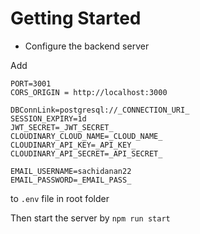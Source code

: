 # Getting Started
- Configure the backend server

Add 
```
PORT=3001
CORS_ORIGIN = http://localhost:3000

DBConnLink=postgresql://_CONNECTION_URI_
SESSION_EXPIRY=1d
JWT_SECRET=_JWT_SECRET_
CLOUDINARY_CLOUD_NAME=_CLOUD_NAME_
CLOUDINARY_API_KEY=_API_KEY_
CLOUDINARY_API_SECRET=_API_SECRET_

EMAIL_USERNAME=sachidanan22
EMAIL_PASSWORD=_EMAIL_PASS_
```
to `.env` file in root folder

Then start the server by `npm run start`
